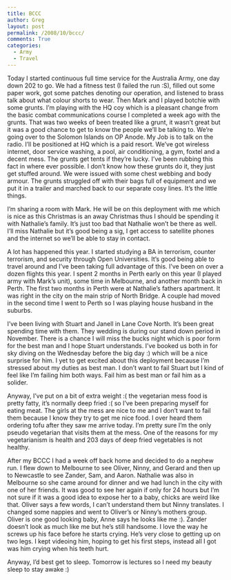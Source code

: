 ```yaml
---
title: BCCC
author: Greg
layout: post
permalink: /2008/10/bccc/
comments: True
categories:
  - Army
  - Travel
---
```

Today I started continuous full time service for the Australia Army, one day down 202 to go. We had a fitness test (I failed the run :S), filled out some paper work, got some patches denoting our operation, and listened to brass talk about what colour shorts to wear. Then Mark and I played botchie with some grunts. I&#8217;m playing with the HQ coy which is a pleasant change from the basic combat communications course I completed a week ago with the grunts. That was two weeks of been treated like a grunt, it wasn&#8217;t great but it was a good chance to get to know the people we&#8217;ll be talking to. We&#8217;re going over to the Solomon Islands on OP Anode. My Job is to talk on the radio. I&#8217;ll be positioned at HQ which is a paid resort. We&#8217;ve got wireless internet, door service washing, a pool, air conditioning, a gym, foxtel and a decent mess. The grunts get tents if they&#8217;re lucky. I&#8217;ve been rubbing this fact in where ever possible. I don&#8217;t know how these grunts do it, they just get stuffed around. We were issued with some chest webbing and body armour. The grunts struggled off with their bags full of equipment and we put it in a trailer and marched back to our separate cosy lines. It&#8217;s the little things.

I&#8217;m sharing a room with Mark. He will be on this deployment with me which is nice as this Christmas is an away Christmas thus I should be spending it with Nathalie&#8217;s family. It&#8217;s just too bad that Nathalie won&#8217;t be there as well. I&#8217;ll miss Nathalie but it&#8217;s good being a sig, I get access to satellite phones and the internet so we&#8217;ll be able to stay in contact.

A lot has happened this year. I started studying a BA in terrorism, counter terrorism, and security through Open Universities. It&#8217;s good being able to travel around and I&#8217;ve been taking full advantage of this. I&#8217;ve been on over a dozen flights this year. I spent 2 months in Perth early on this year (I played army with Mark&#8217;s unit), some time in Melbourne, and another month back in Perth. The first two months in Perth were at Nathalie&#8217;s fathers apartment. It was right in the city on the main strip of North Bridge. A couple had moved in the second time I went to Perth so I was playing house husband in the suburbs.

I&#8217;ve been living with Stuart and Janell in Lane Cove North. It&#8217;s been great spending time with them. They wedding is during our stand down period in November. There is a chance I will miss the bucks night which is poor form for the best man and I hope Stuart understands. I&#8217;ve booked us both in for sky diving on the Wednesday before the big day :) which will be a nice surprise for him. I yet to get excited about this deployment because I&#8217;m stressed about my duties as best man. I don&#8217;t want to fail Stuart but I kind of feel like I&#8217;m failing him both ways. Fail him as best man or fail him as a solider.

Anyway, I&#8217;ve put on a bit of extra weight :( the vegetarian mess food is pretty fatty, it&#8217;s normally deep fried :( so I&#8217;ve been preparing myself for eating meat. The girls at the mess are nice to me and I don&#8217;t want to fail them because I know they try to get me nice food. I over heard them ordering tofu after they saw me arrive today. I&#8217;m pretty sure I&#8217;m the only pseudo vegetarian that visits them at the mess. One of the reasons for my vegetarianism is health and 203 days of deep fried vegetables is not healthy.

After my BCCC I had a week off back home and decided to do a nephew run. I flew down to Melbourne to see Oliver, Ninny, and Gerard and then up to Newcastle to see Zander, Sam, and Aaron. Nathalie was also in Melbourne so she came around for dinner and we had lunch in the city with one of her friends. It was good to see her again if only for 24 hours but I&#8217;m not sure if it was a good idea to expose her to a baby, chicks are weird like that. Oliver says a few words, I can&#8217;t understand them but Ninny translates. I changed some nappies and went to Oliver&#8217;s or Ninny&#8217;s mothers group. Oliver is one good looking baby, Anne says he looks like me :). Zander doesn&#8217;t look as much like me but he&#8217;s still handsome. I love the way he screws up his face before he starts crying. He&#8217;s very close to getting up on two legs. I kept videoing him, hoping to get his first steps, instead all I got was him crying when his teeth hurt.

Anyway, I&#8217;d best get to sleep. Tomorrow is lectures so I need my beauty sleep to stay awake :)